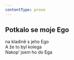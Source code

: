 ```yaml
---
contentType: prose
---
```


<section>

## Potkalo se moje Ego

na kladině s jeho Ego  
A že to byl kolega  
Nakop’ jsem ho do Ega

</section>
